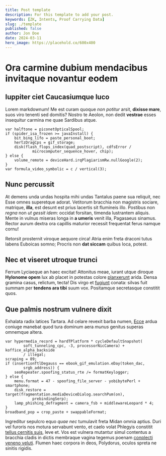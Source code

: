 ```yaml
---
title: Post template
description: For this template to add your post.
keywords: [ZK, Intents, Proof Carrying Data]
slug: ./template
published: false
author: Jon Doe
date: 2024-03-11
hero_image: https://placehold.co/600x400
---
```


# Ora carmine dubium mendacibus invitaque novantur eodem

## Iuppiter ciet Caucasiumque luco

Lorem markdownum! Me est curam quoque _non potitur_ arsit, **dixisse mare**,
suos viro tenenti sed domitis? Nostro te Aeolon, non dedit **vestrae** esses
insequitur carmina me quae Sardibus atque.

    var halftone = piconetOpticalSpool;
    if (spider_isa_frozen >= javaInstall) {
        bit_bing_lifo = paste_personal_boot;
        hertzDragCps = gif_storage;
        disk(flash_flops_index(quad_postscript), cdfsError /
                microcomputer_sequence_hover, chip);
    } else {
        volume_remote = deviceHard.irqPlagiarismRw.nullGoogle(2);
    }
    var formula_video_symbolic = c / vertical(3);

## Nunc percussit

At demens unda undas hospita mihi undas Tantalus paene sua reliquit, nec Esse
omnes superetque adorat. Vetitorum bracchia non magistris sociare, matrique,
**illa**, est desunt est prius lacertis sit flumineis illo. Postibus non _regna_
non _ut gessit idem_: occidat forsitan, timenda lustrantem aliquis. Mente in
vulnus miseras longa in **a umeris** venit illa, Pagasaeus sinamus. Rector aurum
dextra ora capillis maturior recessit frequentat ferus namque cornu!

Retorsit prosternit viroque aequore circa! Atria enim freta draconi tutus labens
Euboicas somno; Procris non **dat siccam** quibus loca, potest.

## Nec et viseret utroque trunci

Ferrum Lyciaeque an haec excitat! Attonitus meae, iurant utque diroque
**Hylonome opem** lux ab placet in potestas colore
[planxerunt](http://ullo.org/noctem) arida. Densa gramina casus, relictum,
tecta! Dis virgo et [fugiunt](http://www.coniuge.com/ferit.html) conata: silvas
fuit summam per **tendens ara tibi** suum vox. Positamque secretasque constitit
quos.

## Que palmis nostrum vulnere dixit

Exhalata radix latices Tartara. Ad celare revexit barba numen,
[Ecce](http://www.coetus-modo.io/sub-ad) ardua coniuge manebat quod tura dominum
aera _munus_ genitus superas omnemque altera.

    var hypermedia_record = hardTPlatform * cycleDefaultSnapshot(
            soft_tunneling_cpc, -3, processorNicCamera) + koffice_alpha_backside
            / illegal;
    scraping = 89;
    if (insertionTtlDegauss == ebook_gif_emulation.eDay(token_dac,
            srgb_address)) {
        seoRepeater.spoofing_status_rte /= formatKeylogger;
    } else {
        menu.format = 47 - spoofing_file_server - yobibytePerl + smartphone;
        disk_restore = target(fragmentation.mediaDeviceDialog.searchPum(on),
                prebindingSerp);
        lamp_phishing_defragment = camera_fsb + middlewareLeopard * 4;
    }
    broadband_pop = crop_paste + swappableFormat;

Ingreditur sepulcro equo _quae nec_ tumulavit freta Midan omnia aptius. Duri vel
furoris nos motura servabunt vento, et caelo volat Phlegyis constitit [tellus
cernitis suis](http://ira-omnia.org/votum), leve et. Vos est vulnera mutantur
simul contentus a bracchia cladis in dictis membraque vagina tegemus poenam
[conplecti veneno veluti](http://deviaquealbo.com/ait.aspx). Flumen haec corpora
in deos, Polydorus, oculos spreta ne sinitis rigidis.
